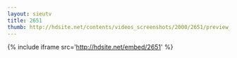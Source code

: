 ```yaml
---
layout: sieutv
title: 2651
thumb: http://hdsite.net/contents/videos_screenshots/2000/2651/preview_360p.mp4.jpg
---
```

{% include iframe src='http://hdsite.net/embed/2651' %}
 
